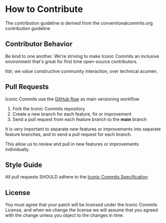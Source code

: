 # How to Contribute

The contribution guideline is derived from the conventionalcommits.org contribution guideline

## Contributor Behavior

Be kind to one another. We're striving to make Iconic Commits an inclusive environment that's great for first time open-source contributors.

tldr; we value constructive community interaction, over technical acumen.

## Pull Requests

Iconic Commits use the [GitHub flow](https://guides.github.com/introduction/flow/) as main versioning workflow

1. Fork the Iconic Commits repository
2. Create a new branch for each feature, fix or improvement
3. Send a pull request from each feature branch to the **main** branch

It is very important to separate new features or improvements into separate feature branches, and to send a
pull request for each branch.

This allow us to review and pull in new features or improvements individually.

## Style Guide

All pull requests SHOULD adhere to the [Iconic Commits Specification](#)

## License

You must agree that your patch will be licensed under the Iconic Commits License, and when we change the license we will assume that you agreed with the change unless you object to the changes in time.